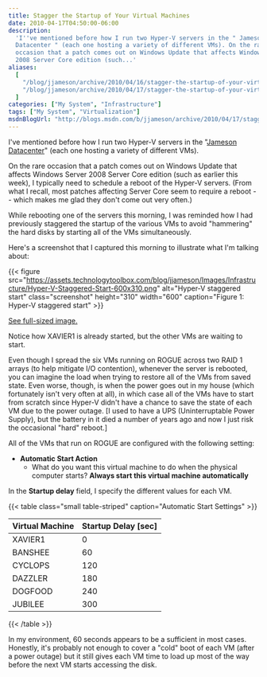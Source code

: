 ```yaml
---
title: Stagger the Startup of Your Virtual Machines
date: 2010-04-17T04:50:00-06:00
description:
  'I''ve mentioned before how I run two Hyper-V servers in the " Jameson
  Datacenter " (each one hosting a variety of different VMs). On the rare
  occasion that a patch comes out on Windows Update that affects Windows Server
  2008 Server Core edition (such...'
aliases:
  [
    "/blog/jjameson/archive/2010/04/16/stagger-the-startup-of-your-virtual-machines.aspx",
    "/blog/jjameson/archive/2010/04/17/stagger-the-startup-of-your-virtual-machines.aspx",
  ]
categories: ["My System", "Infrastructure"]
tags: ["My System", "Virtualization"]
msdnBlogUrl: "http://blogs.msdn.com/b/jjameson/archive/2010/04/17/stagger-the-startup-of-your-virtual-machines.aspx"
---
```


I've mentioned before how I run two Hyper-V servers in the
"[Jameson Datacenter](/blog/jjameson/2009/09/14/the-jameson-datacenter)" (each
one hosting a variety of different VMs).

On the rare occasion that a patch comes out on Windows Update that affects
Windows Server 2008 Server Core edition (such as earlier this week), I typically
need to schedule a reboot of the Hyper-V servers. (From what I recall, most
patches affecting Server Core seem to require a reboot -- which makes me glad
they don't come out very often.)

While rebooting one of the servers this morning, I was reminded how I had
previously staggered the startup of the various VMs to avoid "hammering" the
hard disks by starting all of the VMs simultaneously.

Here's a screenshot that I captured this morning to illustrate what I'm talking
about:

{{< figure
src="https://assets.technologytoolbox.com/blog/jjameson/Images/Infrastructure/Hyper-V-Staggered-Start-600x310.png"
alt="Hyper-V staggered start" class="screenshot" height="310" width="600"
caption="Figure 1: Hyper-V staggered start" >}}

[See full-sized image.](https://assets.technologytoolbox.com/blog/jjameson/Images/Infrastructure/Hyper-V-Staggered-Start-1153x595.png)

Notice how XAVIER1 is already started, but the other VMs are waiting to start.

Even though I spread the six VMs running on ROGUE across two RAID 1 arrays (to
help mitigate I/O contention), whenever the server is rebooted, you can imagine
the load when trying to restore all of the VMs from saved state. Even worse,
though, is when the power goes out in my house (which fortunately isn't very
often at all), in which case all of the VMs have to start from scratch since
Hyper-V didn't have a chance to save the state of each VM due to the power
outage. [I used to have a UPS (Uninterruptable Power Supply), but the battery in
it died a number of years ago and now I just risk the occasional "hard" reboot.]

All of the VMs that run on ROGUE are configured with the following setting:

- **Automatic Start Action**
  - What do you want this virtual machine to do when the physical computer
    starts? **Always start this virtual machine automatically**

In the **Startup delay** field, I specify the different values for each VM.

{{< table class="small table-striped" caption="Automatic Start Settings" >}}

| Virtual Machine | Startup Delay [sec] |
| --------------- | ------------------- |
| XAVIER1         | 0                   |
| BANSHEE         | 60                  |
| CYCLOPS         | 120                 |
| DAZZLER         | 180                 |
| DOGFOOD         | 240                 |
| JUBILEE         | 300                 |

{{< /table >}}

In my environment, 60 seconds appears to be a sufficient in most cases.
Honestly, it's probably not enough to cover a "cold" boot of each VM (after a
power outage) but it still gives each VM time to load up most of the way before
the next VM starts accessing the disk.

